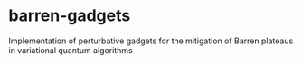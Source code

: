 # barren-gadgets
Implementation of perturbative gadgets for the mitigation of Barren plateaus in variational quantum algorithms
